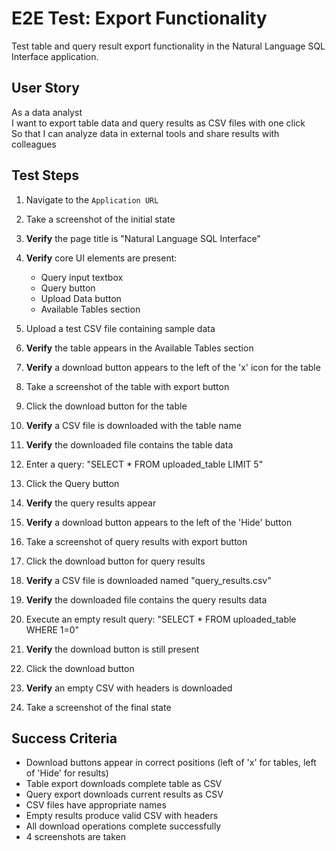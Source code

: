 # E2E Test: Export Functionality

Test table and query result export functionality in the Natural Language SQL Interface application.

## User Story

As a data analyst  
I want to export table data and query results as CSV files with one click  
So that I can analyze data in external tools and share results with colleagues

## Test Steps

1. Navigate to the `Application URL`
2. Take a screenshot of the initial state
3. **Verify** the page title is "Natural Language SQL Interface"
4. **Verify** core UI elements are present:

   - Query input textbox
   - Query button
   - Upload Data button
   - Available Tables section

5. Upload a test CSV file containing sample data
6. **Verify** the table appears in the Available Tables section
7. **Verify** a download button appears to the left of the 'x' icon for the table
8. Take a screenshot of the table with export button

9. Click the download button for the table
10. **Verify** a CSV file is downloaded with the table name
11. **Verify** the downloaded file contains the table data

12. Enter a query: "SELECT \* FROM uploaded_table LIMIT 5"
13. Click the Query button
14. **Verify** the query results appear
15. **Verify** a download button appears to the left of the 'Hide' button
16. Take a screenshot of query results with export button

17. Click the download button for query results
18. **Verify** a CSV file is downloaded named "query_results.csv"
19. **Verify** the downloaded file contains the query results data

20. Execute an empty result query: "SELECT \* FROM uploaded_table WHERE 1=0"
21. **Verify** the download button is still present
22. Click the download button
23. **Verify** an empty CSV with headers is downloaded

24. Take a screenshot of the final state

## Success Criteria

- Download buttons appear in correct positions (left of 'x' for tables, left of 'Hide' for results)
- Table export downloads complete table as CSV
- Query export downloads current results as CSV
- CSV files have appropriate names
- Empty results produce valid CSV with headers
- All download operations complete successfully
- 4 screenshots are taken
